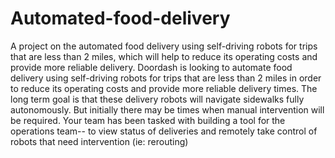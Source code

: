 # Automated-food-delivery
A project on the automated food delivery using self-driving robots for trips that are less than 2 miles, which will help to reduce its operating costs and provide more reliable delivery.
Doordash is looking to automate food delivery using self-driving robots for trips that are less than 2 miles in order to reduce its operating costs and provide more reliable delivery times. The long term goal is that these delivery robots will navigate sidewalks fully autonomously. But initially there may be times when manual intervention will be required. Your team has been tasked with building a tool for the operations team-- to view status of deliveries and remotely take control of robots that need intervention (ie: rerouting) 

